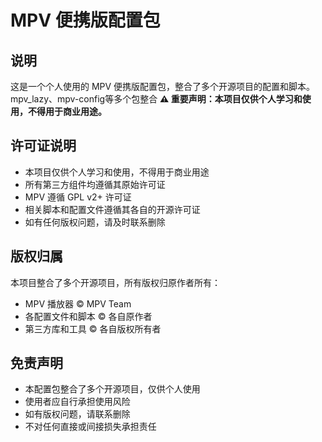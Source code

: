 # MPV 便携版配置包

## 说明
这是一个个人使用的 MPV 便携版配置包，整合了多个开源项目的配置和脚本。
mpv_lazy、mpv-config等多个包整合
**⚠️ 重要声明：本项目仅供个人学习和使用，不得用于商业用途。**

## 许可证说明
- 本项目仅供个人学习和使用，不得用于商业用途
- 所有第三方组件均遵循其原始许可证
- MPV 遵循 GPL v2+ 许可证
- 相关脚本和配置文件遵循其各自的开源许可证
- 如有任何版权问题，请及时联系删除

## 版权归属
本项目整合了多个开源项目，所有版权归原作者所有：
- MPV 播放器 © MPV Team
- 各配置文件和脚本 © 各自原作者
- 第三方库和工具 © 各自版权所有者

## 免责声明
- 本配置包整合了多个开源项目，仅供个人使用
- 使用者应自行承担使用风险
- 如有版权问题，请联系删除
- 不对任何直接或间接损失承担责任